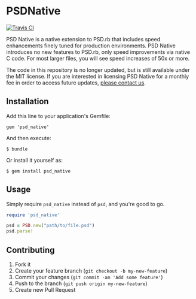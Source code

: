 # PSDNative

[![Travis CI](https://travis-ci.org/layervault/psd_native.png)](https://travis-ci.org/layervault/psd_native)

PSD Native is a native extension to PSD.rb that includes speed enhancements finely tuned for production environments. PSD Native introduces no new features to PSD.rb, only speed improvements via native C code. For most larger files, you will see speed increases of 50x or more.

The code in this repository is no longer updated, but is still available under the MIT license. If you are interested in licensing PSD Native for a monthly fee in order to access future updates, [please contact us](mailto:sales@layervault.com).

## Installation

Add this line to your application's Gemfile:

    gem 'psd_native'

And then execute:

    $ bundle

Or install it yourself as:

    $ gem install psd_native

## Usage

Simply require `psd_native` instead of `psd`, and you're good to go.

``` ruby
require 'psd_native'

psd = PSD.new("path/to/file.psd")
psd.parse!
```

## Contributing

1. Fork it
2. Create your feature branch (`git checkout -b my-new-feature`)
3. Commit your changes (`git commit -am 'Add some feature'`)
4. Push to the branch (`git push origin my-new-feature`)
5. Create new Pull Request
